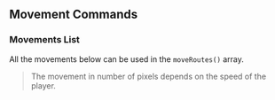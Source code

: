 ## Movement Commands

<!--@include: ../api/MoveManager.md-->

### Movements List

All the movements below can be used in the `moveRoutes()` array.

<!--@include: ../api/Move.md-->

> The movement in number of pixels depends on the speed of the player.